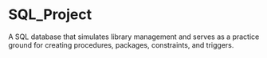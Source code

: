 # SQL_Project
A SQL database that simulates library management and serves as a practice ground for creating procedures, packages, constraints, and triggers.
